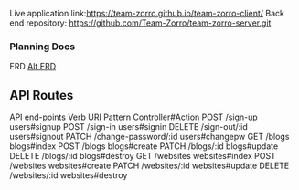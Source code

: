 
Live application link:https://team-zorro.github.io/team-zorro-client/
Back end repository: https://github.com/Team-Zorro/team-zorro-server.git

### Planning Docs

ERD
[Alt ERD](IMG_5984.JPG?raw=true)

## API Routes
API end-points
Verb	URI Pattern	Controller#Action
POST	/sign-up	users#signup
POST	/sign-in	users#signin
DELETE	/sign-out/:id	users#signout
PATCH	/change-password/:id	users#changepw
GET	/blogs	blogs#index
POST	/blogs	blogs#create
PATCH	/blogs/:id	blogs#update
DELETE	/blogs/:id	blogs#destroy
GET	/websites	websites#index
POST	/websites	websites#create
PATCH	/websites/:id	websites#update
DELETE	/websites/:id	websites#destroy
